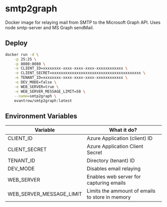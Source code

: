 # smtp2graph

Docker image for relaying mail from SMTP to the Microsoft Graph API. Uses node smtp-server and MS Graph sendMail.

## Deploy

```bash
docker run -d \
    -p 25:25 \
    -p 8080:8080 \
    -e CLIENT_ID=xxxxxxxx-xxxx-xxxx-xxxx-xxxxxxxxxxxx \
    -e CLIENT_SECRET=xxxxxxxxxxxxxxxxxxxxxxxxxxxxxxxxxxxxxxxx \
    -e TENANT_ID=xxxxxxxx-xxxx-xxxx-xxxx-xxxxxxxxxxxx \
    -e DEV_MODE=false \
    -e WEB_SERVER=true \
    -e WEB_SERVER_MESSAGE_LIMIT=50 \
    --name=smtp2graph \
    evantrow/smtp2graph:latest
```

## Environment Variables

| Variable                 | What it do?                                     |
| ------------------------ | ----------------------------------------------- |
| CLIENT_ID                | Azure Application (client) ID                   |
| CLIENT_SECRET            | Azure Application Client Secret                 |
| TENANT_ID                | Directory (tenant) ID                           |
| DEV_MODE                 | Disables email relaying                         |
| WEB_SERVER               | Enables web server for capturing emails         |
| WEB_SERVER_MESSAGE_LIMIT | Limits the ammount of emails to store in memory |
